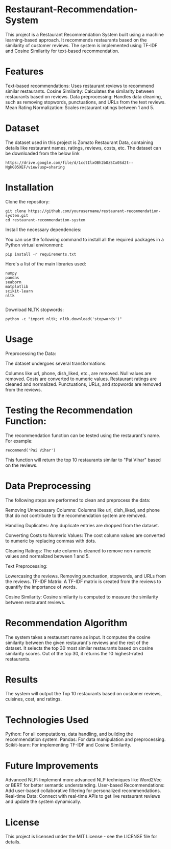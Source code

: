 # Restaurant-Recommendation-System
This project is a Restaurant Recommendation System built using a machine learning-based approach. It recommends restaurants based on the similarity of customer reviews. The system is implemented using TF-IDF and Cosine Similarity for text-based recommendation.
# Features
Text-based recommendations: Uses restaurant reviews to recommend similar restaurants.
Cosine Similarity: Calculates the similarity between restaurants based on reviews.
Data preprocessing: Handles data cleaning, such as removing stopwords, punctuations, and URLs from the text reviews.
Mean Rating Normalization: Scales restaurant ratings between 1 and 5.
# Dataset
The dataset used in this project is Zomato Restaurant Data, containing details like restaurant names, ratings, reviews, costs, etc. The dataset can be downloaded from the below link
```
https://drive.google.com/file/d/1cctIlxOBh2bOzSCx0Sd2t--NgkG05XEF/view?usp=sharing
```
# Installation
Clone the repository:
```
git clone https://github.com/yourusername/restaurant-recommendation-system.git
cd restaurant-recommendation-system
```

Install the necessary dependencies:

You can use the following command to install all the required packages in a Python virtual environment:
```
pip install -r requirements.txt
```
Here's a list of the main libraries used:
```
numpy
pandas
seaborn
matplotlib
scikit-learn
nltk


```
Download NLTK stopwords:

```
python -c "import nltk; nltk.download('stopwords')"

```

# Usage
Preprocessing the Data:

The dataset undergoes several transformations:

Columns like url, phone, dish_liked, etc., are removed.
Null values are removed.
Costs are converted to numeric values.
Restaurant ratings are cleaned and normalized.
Punctuations, URLs, and stopwords are removed from the reviews.

# Testing the Recommendation Function:

The recommendation function can be tested using the restaurant's name. For example:
```
recommend('Pai Vihar')

```

This function will return the top 10 restaurants similar to "Pai Vihar" based on the reviews.


# Data Preprocessing
The following steps are performed to clean and preprocess the data:

Removing Unnecessary Columns: Columns like url, dish_liked, and phone that do not contribute to the recommendation system are removed.

Handling Duplicates: Any duplicate entries are dropped from the dataset.

Converting Costs to Numeric Values: The cost column values are converted to numeric by replacing commas with dots.

Cleaning Ratings: The rate column is cleaned to remove non-numeric values and normalized between 1 and 5.

Text Preprocessing:

Lowercasing the reviews.
Removing punctuation, stopwords, and URLs from the reviews.
TF-IDF Matrix: A TF-IDF matrix is created from the reviews to quantify the importance of words.

Cosine Similarity: Cosine similarity is computed to measure the similarity between restaurant reviews.

# Recommendation Algorithm
The system takes a restaurant name as input.
It computes the cosine similarity between the given restaurant's reviews and the rest of the dataset.
It selects the top 30 most similar restaurants based on cosine similarity scores.
Out of the top 30, it returns the 10 highest-rated restaurants.


# Results
The system will output the Top 10 restaurants based on customer reviews, cuisines, cost, and ratings.

# Technologies Used
Python: For all computations, data handling, and building the recommendation system.
Pandas: For data manipulation and preprocessing.
Scikit-learn: For implementing TF-IDF and Cosine Similarity.
# Future Improvements
Advanced NLP: Implement more advanced NLP techniques like Word2Vec or BERT for better semantic understanding.
User-based Recommendations: Add user-based collaborative filtering for personalized recommendations.
Real-time Data: Connect with real-time APIs to get live restaurant reviews and update the system dynamically.
# License
This project is licensed under the MIT License - see the LICENSE file for details.


